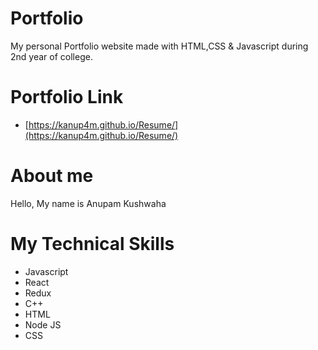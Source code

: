 # Portfolio
My personal Portfolio website made with HTML,CSS & Javascript during 2nd year of college.
# Portfolio Link
  - [https://kanup4m.github.io/Resume/](https://kanup4m.github.io/Resume/)
# About me
Hello, My name is Anupam Kushwaha
# My Technical Skills
  - Javascript
  - React
  - Redux
  - C++
  - HTML
  - Node JS
  - CSS

